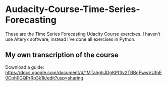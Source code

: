 # Audacity-Course-Time-Series-Forecasting

These are the Time Series Forecasting Udacity Course exercixes. I haven’t use Alteryx software, instead I’ve done all exercises in Python.

## My own transcription of the course
Download a guide: https://docs.google.com/document/d/1MTahghJDgKPf3v2TBBgFwwVUfnE0Cph1lGQPrRp3k1k/edit?usp=sharing
